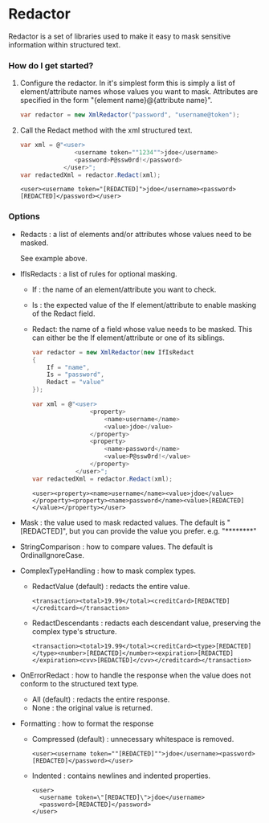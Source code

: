 # Redactor
Redactor is a set of libraries used to make it easy to mask sensitive information within structured text.

### How do I get started?

1. Configure the redactor.  In it's simplest form this is simply a list of element/attribute names whose values you want to mask.  Attributes are specified in the form "{element name}@{attribute name}".
    ```csharp
    var redactor = new XmlRedactor("password", "username@token");
    ```

2. Call the Redact method with the xml structured text.
    ```csharp
    var xml = @"<user>
                   <username token=""1234"">jdoe</username>
                   <password>P@ssw0rd!</password>
                </user>";
    var redactedXml = redactor.Redact(xml); 
    ```
    ```
    <user><username token="[REDACTED]">jdoe</username><password>[REDACTED]</password></user>
    ```

### Options

* Redacts : a list of elements and/or attributes whose values need to be masked.

    See example above.

* IfIsRedacts : a list of rules for optional masking.

  * If : the name of an element/attribute you want to check.
  * Is : the expected value of the If element/attribute to enable masking of the Redact field.
  * Redact: the name of a field whose value needs to be masked. This can either be the If element/attribute or one of its siblings.

    ```csharp
    var redactor = new XmlRedactor(new IfIsRedact 
    { 
        If = "name", 
        Is = "password", 
        Redact = "value" 
    });

    var xml = @"<user>
                    <property>
                        <name>username</name>
                        <value>jdoe</value>
                    </property>
                    <property>
                        <name>password</name>
                        <value>P@ssw0rd!</value>
                    </property>
                </user>";
    var redactedXml = redactor.Redact(xml);
    ```
    ```
    <user><property><name>username</name><value>jdoe</value></property><property><name>password</name><value>[REDACTED]</value></property></user>
    ```

* Mask : the value used to mask redacted values. The default is "[REDACTED]", but you can provide the value you prefer.  e.g. "********"

* StringComparison : how to compare values.  The default is OrdinalIgnoreCase.

* ComplexTypeHandling : how to mask complex types.
  * RedactValue (default) : redacts the entire value.
    ```
    <transaction><total>19.99</total><creditCard>[REDACTED]</creditcard></transaction>
    ``` 
  * RedactDescendants : redacts each descendant value, preserving the complex type's structure.
    ```
    <transaction><total>19.99</total><creditCard><type>[REDACTED]</type><number>[REDACTED]</number><expiration>[REDACTED]</expiration><cvv>[REDACTED]</cvv></creditcard></transaction>
    ``` 

* OnErrorRedact : how to handle the response when the value does not conform to the structured text type.
  * All (default) : redacts the entire response.
  * None : the original value is returned.

* Formatting : how to format the response
  * Compressed (default) : unnecessary whitespace is removed.
    ```
    <user><username token=""[REDACTED]"">jdoe</username><password>[REDACTED]</password></user>
    ```
  * Indented : contains newlines and indented properties.
    ```
    <user>
      <username token=\"[REDACTED]\">jdoe</username>
      <password>[REDACTED]</password>
    </user>
    ```
